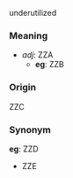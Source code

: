 underutilized
### Meaning
+ _adj_: ZZA
    + __eg__: ZZB

### Origin

ZZC

### Synonym

__eg__: ZZD

+ ZZE


